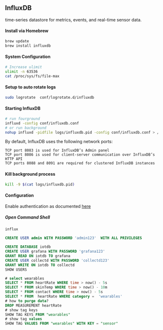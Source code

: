 InfluxDB
--------
time-series datastore for metrics, events, and real-time sensor data.


#### Install via Homebrew
```bash
brew update
brew install influxdb
```

#### System Configuration 
```bash
# Increase ulimit
ulimit -n 63536
cat /proc/sys/fs/file-max
```

#### Setup to auto rotate logs
```bash
sudo logrotate  conf/logrotate.d/influxdb
```

#### Starting InfluxDB
```bash
# run fourground
influxd -config conf/influxdb.conf
# or run background
nohup influxd -pidfile logs/influxdb.pid -config conf/influxdb.conf > /dev/null  2>logs/influxdb.log &
```


By default, InfluxDB uses the following network ports:
```
TCP port 8083 is used for InfluxDB’s Admin panel
TCP port 8086 is used for client-server communication over InfluxDB’s HTTP API
TCP ports 8088 and 8091 are required for clustered InfluxDB instances
```

#### Kill background process
```bash
kill -9 $(cat logs/influxdb.pid)
```

#### Configuration
Enable authentication as documented [here](https://influxdb.com/docs/v0.9/administration/authentication_and_authorization.html#admin-users)
 
##### Open Command Shell
```bash
influx
```

````sql
CREATE USER admin WITH PASSWORD 'admin123'  WITH ALL PRIVILEGES
 
CREATE DATABASE iotdb
CREATE USER grafana WITH PASSWORD 'grafana123'
GRANT READ ON iotdb TO grafana
CREATE USER collectd WITH PASSWORD 'collectd123'
GRANT WRITE ON iotdb TO collectd
SHOW USERS

# select wearables
SELECT * FROM heartRate WHERE time > now() - 5s
SELECT * FROM skinTemp WHERE time > now() - 10m
SELECT * FROM contact WHERE time > now() - 5s
SELECT * FROM  heartRate WHERE category =  'wearables'
# how to purge data? 
DROP MEASUREMENT heartRate
# show tag keys
SHOW TAG KEYS FROM "wearables"
# show tag values
SHOW TAG VALUES FROM "wearables" WITH KEY = "sensor"
````